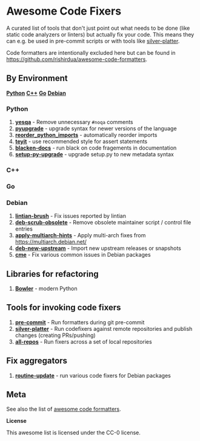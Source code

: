 # Awesome Code Fixers

A curated list of tools that don't just point out what needs to be done
(like static code analyzers or linters) but actually fix your code. This means
they can e.g. be used in pre-commit scripts or with tools like
[silver-platter](https://github.com/jelmer/silver-platter).

Code formatters are intentionally excluded here but can be found in
https://github.com/rishirdua/awesome-code-formatters.

## By Environment

[**Python**](#python)
[**C++**](#c++)
[**Go**](#go)
[**Debian**](#debian)

### Python

1. [**yesqa**](https://github.com/asottile/yesqa) - Remove unnecessary ``#noqa`` comments
2. [**pyupgrade**](https://github.com/assotile/pyupgrade) - upgrade syntax for newer versions of the language
3. [**reorder_python_imports**](https://github.com/assotile/reorder_python_imports) - automatically reorder imports
4. [**teyit**](https://github.com/isidentical/teyit) - use recommended style for assert statements
5. [**blacken-docs**](https://github.com/asottile/blacken-docs) - run black on code fragements in documentation
6. [**setup-py-upgrade**](https://github.com/asottile/setup-py-upgrade) - upgrade setup.py to new metadata syntax

### C++

### Go

### Debian

1. [**lintian-brush**](https://salsa.debian.org/jelmer/lintian-brush) - Fix issues reported by lintian
2. [**deb-scrub-obsolete**](https://salsa.debian.org/jelmer/lintian-brush) - Remove obsolete maintainer script / control file entries
3. [**apply-multiarch-hints**](https://salsa.debian.org/jelmer/lintian-brush) - Apply multi-arch fixes from https://multiarch.debian.net/
4. [**deb-new-upstream**](https://github.com/breezy-team/breezy) - Import new upstream releases or snapshots
5. [**cme**](https://packages.debian.org/cme) - Fix various common issues in Debian packages

## Libraries for refactoring

1. [**Bowler**](https://github.com/facebookincubator/Bowler) - modern Python

## Tools for invoking code fixers

1. [**pre-commit**](https://www.pre-commit.com/) - Run formatters during git pre-commit
2. [**silver-platter**](https://github.com/jelmer/silver-platter) - Run codefixers against remote repositories and publish changes (creating PRs/pushing)
3. [**all-repos**](https://github.com/asottile/all-repos) - Run fixers across a set of local repositories

## Fix aggregators

1. [**routine-update**](https://salsa.debian.org/science-team/routine-update) - run various code fixers for Debian packages

## Meta

See also the list of [awesome code formatters](https://github.com/rishirdua/awesome-code-formatters).

**License**

This awesome list is licensed under the CC-0 license.
